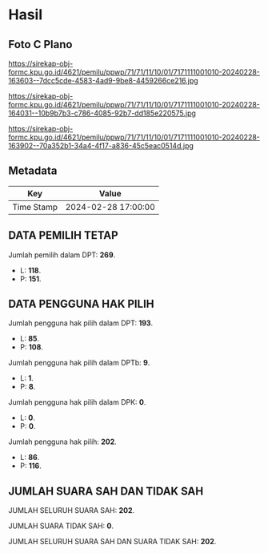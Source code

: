 # Hasil

## Foto C Plano

https://sirekap-obj-formc.kpu.go.id/4621/pemilu/ppwp/71/71/11/10/01/7171111001010-20240228-163603--7dcc5cde-4583-4ad9-9be8-4459266ce216.jpg

https://sirekap-obj-formc.kpu.go.id/4621/pemilu/ppwp/71/71/11/10/01/7171111001010-20240228-164031--10b9b7b3-c786-4085-92b7-dd185e220575.jpg

https://sirekap-obj-formc.kpu.go.id/4621/pemilu/ppwp/71/71/11/10/01/7171111001010-20240228-163902--70a352b1-34a4-4f17-a836-45c5eac0514d.jpg


## Metadata

| Key        | Value               |
| ---------- | ------------------- |
| Time Stamp | 2024-02-28 17:00:00 |


## DATA PEMILIH TETAP

Jumlah pemilih dalam DPT: **269**.
 * L: **118**.
 * P: **151**.

## DATA PENGGUNA HAK PILIH

Jumlah pengguna hak pilih dalam DPT: **193**.
 * L: **85**.
 * P: **108**.

Jumlah pengguna hak pilih dalam DPTb: **9**.
 * L: **1**.
 * P: **8**.

Jumlah pengguna hak pilih dalam DPK: **0**.
 * L: **0**.
 * P: **0**.

Jumlah pengguna hak pilih: **202**.
 * L: **86**.
 * P: **116**.

## JUMLAH SUARA SAH DAN TIDAK SAH

JUMLAH SELURUH SUARA SAH: **202**.

JUMLAH SUARA TIDAK SAH: **0**.

JUMLAH SELURUH SUARA SAH DAN SUARA TIDAK SAH: **202**.


